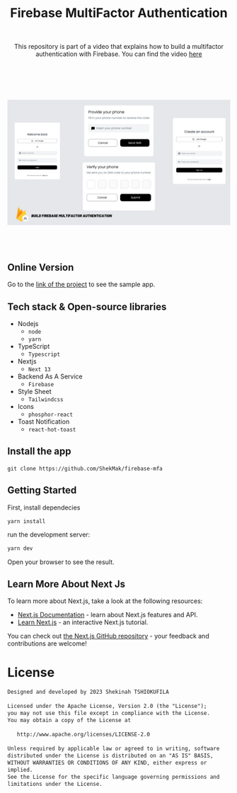 <h1 align="center">Firebase MultiFactor Authentication</h1><br>
<p align="center">  
This repository is part of a video that explains how to build a multifactor authentication with Firebase.
You can find the video <a href="https://youtu.be/Py5K_rv1_3A/">here</a>
</p>
<br>

<p align="center">
  <img src="/public/readme.jpg" alt="Image" style="margin: 50px 0px 50px 0px"/>
</p>

## Online Version
Go to the [link of the project](https://firebase-mfa.vercel.app/) to see the sample app.

## Tech stack & Open-source libraries

- Nodejs
    - ```node```
    - ```yarn```
- TypeScript
    - ```Typescript```
- Nextjs
    - ```Next 13```
- Backend As A Service
    - ```Firebase```
- Style Sheet
    - ```Tailwindcss```
- Icons
    - ```phosphor-react```
- Toast Notification
    - ```react-hot-toast```

## Install the app

```shell
git clone https://github.com/ShekMak/firebase-mfa
```
## Getting Started

First, install dependecies

```shell
yarn install
```

run the development server:

```bash
yarn dev
```

Open your browser to see the result.

## Learn More About Next Js

To learn more about Next.js, take a look at the following resources:

- [Next.js Documentation](https://nextjs.org/docs) - learn about Next.js features and API.
- [Learn Next.js](https://nextjs.org/learn) - an interactive Next.js tutorial.

You can check out [the Next.js GitHub repository](https://github.com/vercel/next.js/) - your feedback and contributions are welcome!

# License

```
Designed and developed by 2023 Shekinah TSHIOKUFILA

Licensed under the Apache License, Version 2.0 (the "License");
you may not use this file except in compliance with the License.
You may obtain a copy of the License at

   http://www.apache.org/licenses/LICENSE-2.0

Unless required by applicable law or agreed to in writing, software
distributed under the License is distributed on an "AS IS" BASIS,
WITHOUT WARRANTIES OR CONDITIONS OF ANY KIND, either express or implied.
See the License for the specific language governing permissions and
limitations under the License.
```
